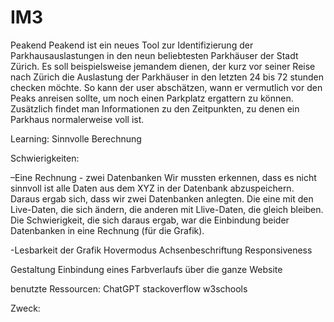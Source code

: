 # IM3
 
Peakend
Peakend ist ein neues Tool zur Identifizierung der Parkhausauslastungen in den neun beliebtesten Parkhäuser der Stadt Zürich. Es soll beispielsweise jemandem dienen, der kurz vor seiner Reise nach Zürich die Auslastung der Parkhäuser in den letzten 24 bis 72 stunden checken möchte. So kann der user abschätzen, wann er vermutlich vor den Peaks anreisen sollte, um noch einen Parkplatz ergattern zu können. Zusätzlich findet man Informationen zu den Zeitpunkten, zu denen ein Parkhaus normalerweise voll ist. 


Learning:
Sinnvolle Berechnung


Schwierigkeiten:

–Eine Rechnung - zwei Datenbanken
Wir mussten erkennen, dass es nicht sinnvoll ist alle Daten aus dem XYZ in der Datenbank abzuspeichern. Daraus ergab sich, dass wir zwei Datenbanken anlegten. Die eine mit den Live-Daten, die sich ändern, die anderen mit Llive-Daten, die gleich bleiben. Die Schwierigkeit, die sich daraus ergab, war die Einbindung beider Datenbanken in eine Rechnung (für die Grafik).

-Lesbarkeit der Grafik
Hovermodus
Achsenbeschriftung
Responsiveness

Gestaltung
Einbindung eines Farbverlaufs über die ganze Website




benutzte Ressourcen:
ChatGPT
stackoverflow
w3schools




 Zweck:

